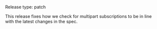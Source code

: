 Release type: patch

This release fixes how we check for multipart subscriptions to be
in line with the latest changes in the spec.
